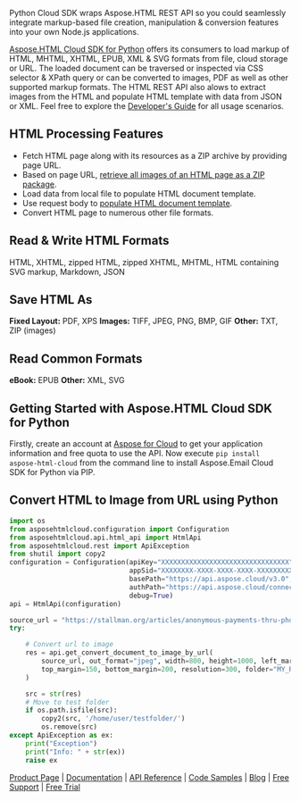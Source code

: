 Python Cloud SDK wraps Aspose.HTML REST API so you could seamlessly integrate markup-based file creation, manipulation & conversion features into your own Node.js applications.

[Aspose.HTML Cloud SDK for Python](https://products.aspose.cloud/html/python) offers its consumers to load markup of HTML, MHTML, XHTML, EPUB, XML & SVG formats from file, cloud storage or URL. The loaded document can be traversed or inspected via CSS selector & XPath query or can be converted to images, PDF as well as other supported markup formats. The HTML REST API also alows to extract images from the HTML and populate HTML template with data from JSON or XML. Feel free to explore the [Developer's Guide](https://docs.aspose.cloud/display/htmlcloud/Developer+Guide) for all usage scenarios. 

## HTML Processing Features

- Fetch HTML page along with its resources as a ZIP archive by providing page URL.
- Based on page URL, [retrieve all images of an HTML page as a ZIP package](https://docs.aspose.cloud/display/htmlcloud/Get+Images+from+HTML+document).
- Load data from local file to populate HTML document template.
- Use request body to [populate HTML document template](https://docs.aspose.cloud/display/htmlcloud/Populate+HTML+Document+Template+with+Data).
- Convert HTML page to numerous other file formats.

## Read & Write HTML Formats

HTML, XHTML, zipped HTML, zipped XHTML, MHTML, HTML containing SVG markup, Markdown, JSON

## Save HTML As

**Fixed Layout:** PDF, XPS
**Images:** TIFF, JPEG, PNG, BMP, GIF
**Other:** TXT, ZIP (images)

## Read Common Formats

**eBook:** EPUB
**Other:** XML, SVG

## Getting Started with Aspose.HTML Cloud SDK for Python

Firstly, create an account at [Aspose for Cloud](https://dashboard.aspose.cloud/#/apps) to get your application information and free quota to use the API. Now execute `pip install aspose-html-cloud` from the command line to install Aspose.Email Cloud SDK for Python via PIP. 

## Convert HTML to Image from URL using Python

```python
import os
from asposehtmlcloud.configuration import Configuration
from asposehtmlcloud.api.html_api import HtmlApi
from asposehtmlcloud.rest import ApiException
from shutil import copy2
configuration = Configuration(apiKey="XXXXXXXXXXXXXXXXXXXXXXXXXXXXXXXX",
                              appSid="XXXXXXXX-XXXX-XXXX-XXXX-XXXXXXXXXXXX",
                              basePath="https://api.aspose.cloud/v3.0",
                              authPath="https://api.aspose.cloud/connect/token",
                              debug=True)
api = HtmlApi(configuration)

source_url = "https://stallman.org/articles/anonymous-payments-thru-phones.html"
try:

    # Convert url to image
    res = api.get_convert_document_to_image_by_url(
        source_url, out_format="jpeg", width=800, height=1000, left_margin=50, right_margin=100,
        top_margin=150, bottom_margin=200, resolution=300, folder="MY_REMOTE_FOLDER", storage=""
    )

    src = str(res)
    # Move to test folder
    if os.path.isfile(src):
        copy2(src, '/home/user/testfolder/')
        os.remove(src)
except ApiException as ex:
    print("Exception")
    print("Info: " + str(ex))
    raise ex
```

[Product Page](https://products.aspose.cloud/html/python) | [Documentation](https://docs.aspose.cloud/display/htmlcloud/Home) | [API Reference](https://apireference.aspose.cloud/html/) | [Code Samples](https://github.com/aspose-html-cloud/aspose-html-cloud-python) | [Blog](https://blog.aspose.cloud/category/html/) | [Free Support](https://forum.aspose.cloud/c/html) | [Free Trial](https://dashboard.aspose.cloud/#/apps)
